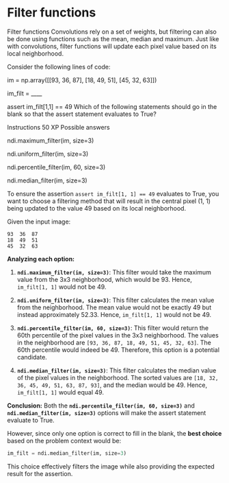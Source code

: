 # Filter functions

Filter functions
Convolutions rely on a set of weights, but filtering can also be done using functions such as the mean, median and maximum. Just like with convolutions, filter functions will update each pixel value based on its local neighborhood.

Consider the following lines of code:

im = np.array([[93, 36,  87], 
               [18, 49,  51],
               [45, 32,  63]])

im_filt = ____

assert im_filt[1,1] == 49
Which of the following statements should go in the blank so that the assert statement evaluates to True?

Instructions
50 XP
Possible answers


ndi.maximum_filter(im, size=3)

ndi.uniform_filter(im, size=3)

ndi.percentile_filter(im, 60, size=3)

ndi.median_filter(im, size=3)

To ensure the assertion `assert im_filt[1, 1] == 49` evaluates to True, you want to choose a filtering method that will result in the central pixel (1, 1) being updated to the value 49 based on its local neighborhood.

Given the input image:

```plaintext
93  36  87
18  49  51
45  32  63
```

**Analyzing each option:**

1. **`ndi.maximum_filter(im, size=3)`**: This filter would take the maximum value from the 3x3 neighborhood, which would be 93. Hence, `im_filt[1, 1]` would not be 49.
  
2. **`ndi.uniform_filter(im, size=3)`**: This filter calculates the mean value from the neighborhood. The mean value would not be exactly 49 but instead approximately 52.33. Hence, `im_filt[1, 1]` would not be 49.

3. **`ndi.percentile_filter(im, 60, size=3)`**: This filter would return the 60th percentile of the pixel values in the 3x3 neighborhood. The values in the neighborhood are `[93, 36, 87, 18, 49, 51, 45, 32, 63]`. The 60th percentile would indeed be 49. Therefore, this option is a potential candidate.

4. **`ndi.median_filter(im, size=3)`**: This filter calculates the median value of the pixel values in the neighborhood. The sorted values are `[18, 32, 36, 45, 49, 51, 63, 87, 93]`, and the median would be 49. Hence, `im_filt[1, 1]` would equal 49.

**Conclusion:**
Both the **`ndi.percentile_filter(im, 60, size=3)`** and **`ndi.median_filter(im, size=3)`** options will make the assert statement evaluate to True.

However, since only one option is correct to fill in the blank, the **best choice** based on the problem context would be:

```python
im_filt = ndi.median_filter(im, size=3)
```

This choice effectively filters the image while also providing the expected result for the assertion.